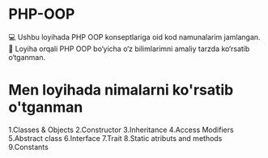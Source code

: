 # PHP-OOP
💻 Ushbu loyihada PHP OOP konseptlariga oid kod namunalarim jamlangan. 🚀 Loyiha orqali PHP OOP bo‘yicha o‘z bilimlarimni amaliy tarzda ko‘rsatib o‘tganman. 

# Men loyihada nimalarni ko'rsatib o'tganman 

1.Classes & Objects
2.Constructor
3.Inheritance
4.Access Modifiers
5.Abstract class
6.Interface
7.Trait
8.Static atributs and methods
9.Constants
